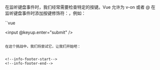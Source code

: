 <!--info-header-start-->
<!--info-header-end-->


在监听键盘事件时，我们经常需要检查特定的按键。Vue 允许为 v-on 或者 @ 在监听键盘事件时添加按键修饰符：，例如：

``vue
<!-- 只有在 `key` 是 `Enter` 时调用 `vm.submit()` -->
<input @keyup.enter="submit" />
````````

在这个挑战中，我们将尝试它，让我们开始吧：


<!--info-footer-start-->
<!--info-footer-end-->

